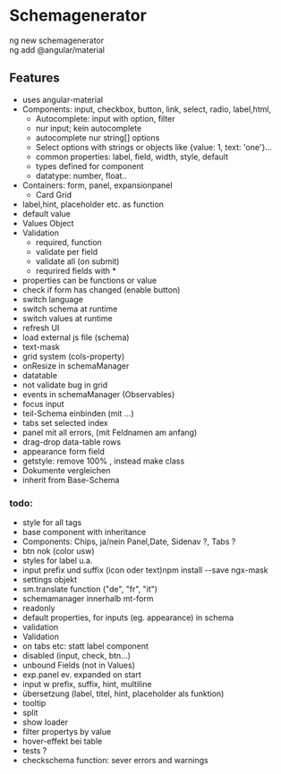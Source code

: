 # Schemagenerator

ng new schemagenerator  
ng add @angular/material

## Features
- uses angular-material
- Components: input, checkbox,  button, link, select, radio, label,html,
  - Autocomplete: input with option, filter
  - nur input; kein autocomplete
  - autocomplete nur string[] options
  - Select options with strings or objects like {value: 1, text: 'one'}...
  - common properties: label, field, width, style, default
  - types defined for component
  - datatype: number, float..
 - Containers: form, panel, expansionpanel
   - Card Grid
  - label,hint, placeholder etc. as function
  - default value 
- Values Object
- Validation
  - required, function
  - validate per field
  - validate all (on submit)
  - requrired fields with *         
- properties can be functions or value
- check if form has changed (enable button)
- switch language
- switch schema at runtime
- switch values at runtime
- refresh UI 
- load external js file (schema)
- text-mask
- grid system (cols-property)
- onResize in schemaManager
- datatable
- not validate bug in grid
- events in schemaManager (Observables)
- focus input
- teil-Schema einbinden (mit ...)
- tabs set selected index
- panel mit all errors, (mit Feldnamen am anfang)
- drag-drop data-table rows
- appearance form field
- getstyle: remove 100% , instead make class
- Dokumente vergleichen
- inherit from Base-Schema

### todo:
- style for all tags
- base component with inheritance
- Components: Chips, ja/nein Panel,Date, Sidenav ?, Tabs ?
- btn nok (color usw)
- styles for label u.a.
- input prefix und suffix (icon oder text)npm install --save ngx-mask
- settings objekt 
- sm.translate function ("de", "fr", "it")
- schemamanager innerhalb mt-form
- readonly 
- default properties, for inputs (eg. appearance) in schema
- validation
- Validation
- on tabs etc: statt label component
- disabled (input, check, btn...)
- unbound Fields (not in Values)
- exp.panel ev. expanded on start
- input w prefix, suffix, hint, multiline
- übersetzung (label, titel, hint, placeholder als funktion)
- tooltip
- split
- show loader
- filter propertys by value
- hover-effekt bei table
- tests ?
- checkschema function: sever errors and warnings
